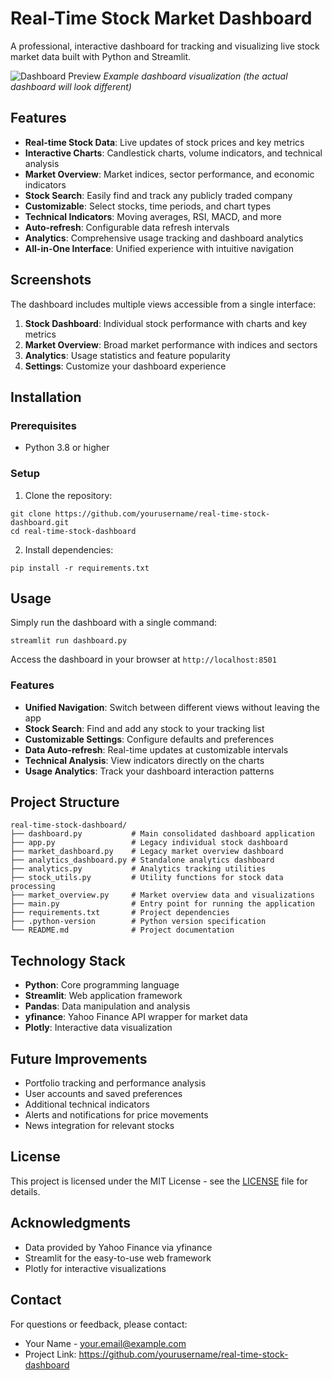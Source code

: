 # Real-Time Stock Market Dashboard

A professional, interactive dashboard for tracking and visualizing live stock market data built with Python and Streamlit.

![Dashboard Preview](https://i.imgur.com/JpyNSX9.png)
*Example dashboard visualization (the actual dashboard will look different)*

## Features

- **Real-time Stock Data**: Live updates of stock prices and key metrics
- **Interactive Charts**: Candlestick charts, volume indicators, and technical analysis
- **Market Overview**: Market indices, sector performance, and economic indicators
- **Stock Search**: Easily find and track any publicly traded company
- **Customizable**: Select stocks, time periods, and chart types
- **Technical Indicators**: Moving averages, RSI, MACD, and more
- **Auto-refresh**: Configurable data refresh intervals
- **Analytics**: Comprehensive usage tracking and dashboard analytics
- **All-in-One Interface**: Unified experience with intuitive navigation

## Screenshots

The dashboard includes multiple views accessible from a single interface:

1. **Stock Dashboard**: Individual stock performance with charts and key metrics
2. **Market Overview**: Broad market performance with indices and sectors
3. **Analytics**: Usage statistics and feature popularity
4. **Settings**: Customize your dashboard experience

## Installation

### Prerequisites

- Python 3.8 or higher

### Setup

1. Clone the repository:
```
git clone https://github.com/yourusername/real-time-stock-dashboard.git
cd real-time-stock-dashboard
```

2. Install dependencies:

```
pip install -r requirements.txt
```

## Usage

Simply run the dashboard with a single command:

```
streamlit run dashboard.py
```

Access the dashboard in your browser at `http://localhost:8501`

### Features

- **Unified Navigation**: Switch between different views without leaving the app
- **Stock Search**: Find and add any stock to your tracking list
- **Customizable Settings**: Configure defaults and preferences
- **Data Auto-refresh**: Real-time updates at customizable intervals
- **Technical Analysis**: View indicators directly on the charts
- **Usage Analytics**: Track your dashboard interaction patterns

## Project Structure

```
real-time-stock-dashboard/
├── dashboard.py           # Main consolidated dashboard application
├── app.py                 # Legacy individual stock dashboard
├── market_dashboard.py    # Legacy market overview dashboard
├── analytics_dashboard.py # Standalone analytics dashboard
├── analytics.py           # Analytics tracking utilities
├── stock_utils.py         # Utility functions for stock data processing
├── market_overview.py     # Market overview data and visualizations
├── main.py                # Entry point for running the application
├── requirements.txt       # Project dependencies
├── .python-version        # Python version specification
└── README.md              # Project documentation
```

## Technology Stack

- **Python**: Core programming language
- **Streamlit**: Web application framework
- **Pandas**: Data manipulation and analysis
- **yfinance**: Yahoo Finance API wrapper for market data
- **Plotly**: Interactive data visualization

## Future Improvements

- Portfolio tracking and performance analysis
- User accounts and saved preferences
- Additional technical indicators
- Alerts and notifications for price movements
- News integration for relevant stocks

## License

This project is licensed under the MIT License - see the [LICENSE](LICENSE) file for details.

## Acknowledgments

- Data provided by Yahoo Finance via yfinance
- Streamlit for the easy-to-use web framework
- Plotly for interactive visualizations

## Contact

For questions or feedback, please contact:
- Your Name - your.email@example.com
- Project Link: https://github.com/yourusername/real-time-stock-dashboard 